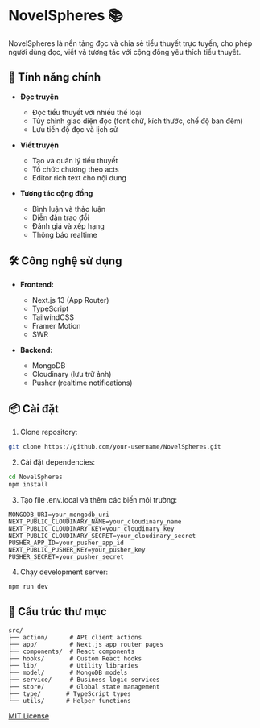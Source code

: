 
# NovelSpheres 📚

NovelSpheres là nền tảng đọc và chia sẻ tiểu thuyết trực tuyến, cho phép người dùng đọc, viết và tương tác với cộng đồng yêu thích tiểu thuyết.

## 🌟 Tính năng chính

- **Đọc truyện**
  - Đọc tiểu thuyết với nhiều thể loại
  - Tùy chỉnh giao diện đọc (font chữ, kích thước, chế độ ban đêm)
  - Lưu tiến độ đọc và lịch sử

- **Viết truyện**
  - Tạo và quản lý tiểu thuyết
  - Tổ chức chương theo acts
  - Editor rich text cho nội dung
  
- **Tương tác cộng đồng**
  - Bình luận và thảo luận
  - Diễn đàn trao đổi
  - Đánh giá và xếp hạng
  - Thông báo realtime

## 🛠 Công nghệ sử dụng

- **Frontend:**
  - Next.js 13 (App Router)
  - TypeScript
  - TailwindCSS
  - Framer Motion
  - SWR

- **Backend:**
  - MongoDB
  - Cloudinary (lưu trữ ảnh)
  - Pusher (realtime notifications)

## 📦 Cài đặt

1. Clone repository:
```bash
git clone https://github.com/your-username/NovelSpheres.git
```

2. Cài đặt dependencies:
```bash
cd NovelSpheres
npm install
```

3. Tạo file .env.local và thêm các biến môi trường:
```env
MONGODB_URI=your_mongodb_uri
NEXT_PUBLIC_CLOUDINARY_NAME=your_cloudinary_name
NEXT_PUBLIC_CLOUDINARY_KEY=your_cloudinary_key
NEXT_PUBLIC_CLOUDINARY_SECRET=your_cloudinary_secret
PUSHER_APP_ID=your_pusher_app_id
NEXT_PUBLIC_PUSHER_KEY=your_pusher_key
PUSHER_SECRET=your_pusher_secret
```

4. Chạy development server:
```bash
npm run dev
```

## 📁 Cấu trúc thư mục

```
src/
├── action/      # API client actions
├── app/         # Next.js app router pages
├── components/  # React components
├── hooks/       # Custom React hooks
├── lib/         # Utility libraries
├── model/       # MongoDB models
├── service/     # Business logic services
├── store/       # Global state management
├── type/       # TypeScript types
└── utils/      # Helper functions
```

[MIT License](LICENSE)
